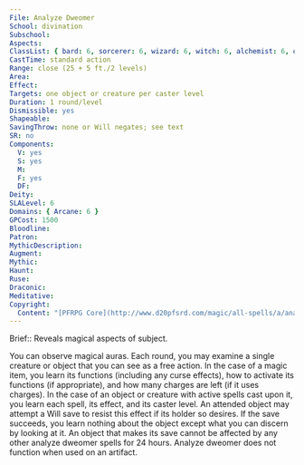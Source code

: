 ```yaml
---
File: Analyze Dweomer
School: divination
Subschool: 
Aspects: 
ClassList: { bard: 6, sorcerer: 6, wizard: 6, witch: 6, alchemist: 6, occultist: 6, psychic: 6, spiritualist: 6 }
CastTime: standard action
Range: close (25 + 5 ft./2 levels)
Area: 
Effect: 
Targets: one object or creature per caster level
Duration: 1 round/level
Dismissible: yes
Shapeable: 
SavingThrow: none or Will negates; see text
SR: no
Components:
  V: yes
  S: yes
  M: 
  F: yes
  DF: 
Deity: 
SLALevel: 6
Domains: { Arcane: 6 }
GPCost: 1500
Bloodline: 
Patron: 
MythicDescription: 
Augment: 
Mythic: 
Haunt: 
Ruse: 
Draconic: 
Meditative: 
Copyright:
  Content: "[PFRPG Core](http://www.d20pfsrd.com/magic/all-spells/a/analyze-dweomer)"
---
```

Brief:: Reveals magical aspects of subject.

You can observe magical auras. Each round, you may examine a single creature or object that you can see as a free action. In the case of a magic item, you learn its functions (including any curse effects), how to activate its functions (if appropriate), and how many charges are left (if it uses charges). In the case of an object or creature with active spells cast upon it, you learn each spell, its effect, and its caster level. An attended object may attempt a Will save to resist this effect if its holder so desires. If the save succeeds, you learn nothing about the object except what you can discern by looking at it. An object that makes its save cannot be affected by any other analyze dweomer spells for 24 hours. Analyze dweomer does not function when used on an artifact.
